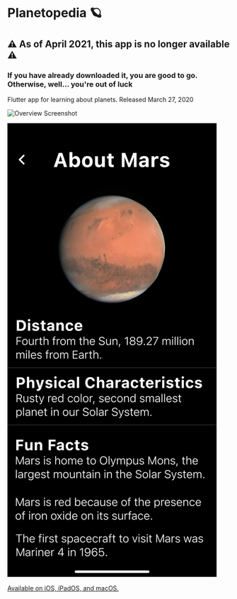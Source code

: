 # Planetopedia 🪐

## ⚠️ As of April 2021, this app is no longer available ⚠️
### If you have already downloaded it, you are good to go. Otherwise, well... you're out of luck

Flutter app for learning about planets.
Released March 27, 2020

![Overview Screenshot](resources/OVERVIEW.png)

![About Mars Screenshot](resources/ABOUTMARS.png)

[Available on iOS, iPadOS, and macOS.](https://apps.apple.com/us/app/planetopedia/id1501920966)
